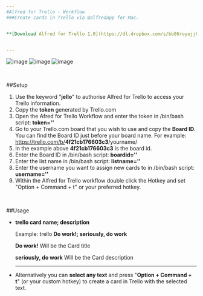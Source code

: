 ```yaml
---
#Alfred for Trello - Workflow
###Create cards in Trello via @alfredapp for Mac.


**[Download Alfred for Trello 1.0](https://dl.dropbox.com/s/bb86royejj6r7o7/index.html)**


---
```


![image](https://dl.dropbox.com/u/695443/alfredfortrello/alfred.png)
![image](https://dl.dropbox.com/u/695443/alfredfortrello/notification.png)
![image](https://dl.dropbox.com/u/695443/alfredfortrello/trello.png)

<br>

##Setup

1. Use the keyword "<b>jello</b>" to authorise Alfred for Trello to access your Trello information.
2. Copy the **token** generated by Trello.com
3. Open the Afred for Trello Workflow and enter the token in /bin/bash script: **token=''**
4. Go to your Trello.com board that you wish to use and copy the **Board ID**. You can find the Board ID just before your board name. For example: https://trello.com/b/<b>4f21cb176603c3</b>/yourname/       
5. In the example above <b>4f21cb176603c3</b> is the board id.
6. Enter the Board ID in /bin/bash script: **boardid=''**
7. Enter the list name in /bin/bash script: **listname=''**
8. Enter the username you want to assign new cards to in /bin/bash script: **username=''**
9. Within the Alfred for Trello workflow double click the Hotkey and set "Option + Command + t" or your preferred hotkey.

<br>

##Usage

* **trello card name; description**


	Example: trello **Do work!; seriously, do work**

	**Do work!** Will be the Card title 

	**seriously, do work** Will be the Card description

	---

*  Alternatively you can **select any text** and press "<b>Option + Command + t</b>" (or your custom hotkey) to create a card in Trello with the selected text.
